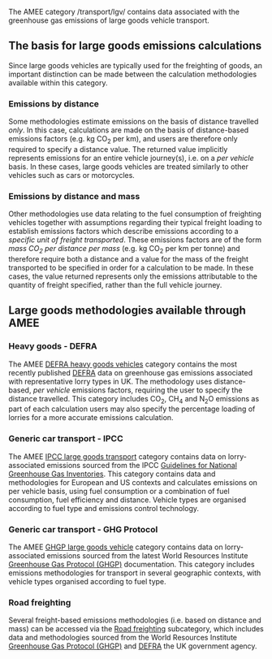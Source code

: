 The AMEE category /transport/lgv/ contains data associated with the
greenhouse gas emissions of large goods vehicle transport.

## The basis for large goods emissions calculations

Since large goods vehicles are typically used for the freighting of
goods, an important distinction can be made between the calculation
methodologies available within this category.

### Emissions by distance

Some methodologies estimate emissions on the basis of distance travelled
*only*. In this case, calculations are made on the basis of
distance-based emissions factors (e.g. kg CO<sub>2</sub> per km), and users are
therefore only required to specify a distance value. The returned value
implicitly represents emissions for an entire vehicle journey(s), i.e.
on a *per vehicle* basis. In these cases, large goods vehicles are
treated similarly to other vehicles such as cars or motorcycles.

### Emissions by distance and mass

Other methodologies use data relating to the fuel consumption of
freighting vehicles together with assumptions regarding their typical
freight loading to establish emissions factors which describe emissions
according to a *specific unit of freight transported*. These emissions
factors are of the form *mass CO<sub>2</sub> per distance per mass* (e.g. kg
CO<sub>2</sub> per km per tonne) and therefore require both a distance and a
value for the mass of the freight transported to be specified in order
for a calculation to be made. In these cases, the value returned
represents only the emissions attributable to the quantity of freight
specified, rather than the full vehicle journey.

## Large goods methodologies available through AMEE

### Heavy goods - DEFRA

The AMEE [DEFRA heavy goods vehicles](Heavy_Goods_Defra) category
contains the most recently published
[DEFRA](http://www.defra.gov.uk/environment/business/reporting/conversion-factors.htm)
data on greenhouse gas emissions associated with representative lorry
types in UK. The methodology uses distance-based, *per vehicle*
emissions factors, requiring the user to specify the distance travelled.
This category includes CO<sub>2</sub>, CH<sub>4</sub> and N<sub>2</sub>O emissions as part of
each calculation users may also specify the percentage loading of
lorries for a more accurate emissions calculation.

### Generic car transport - IPCC

The AMEE [IPCC large goods transport](Generic_large_goods_IPCC) category
contains data on lorry-associated emissions sourced from the IPCC
[Guidelines for National Greenhouse Gas
Inventories](http://www.ipcc-nggip.iges.or.jp/). This category contains
data and methodologies for European and US contexts and calculates
emissions on per vehicle basis, using fuel consumption or a combination
of fuel consumption, fuel efficiency and distance. Vehicle types are
organised according to fuel type and emissions control technology.

### Generic car transport - GHG Protocol

The AMEE [GHGP large goods vehicle](Generic_large_goods_vehicle_GHGP)
category contains data on lorry-associated emissions sourced from the
latest World Resources Institute [Greenhouse Gas Protocol
(GHGP)](http://www.ghgprotocol.org/about-ghgp) documentation. This
category includes emissions methodologies for transport in several
geographic contexts, with vehicle types organised according to fuel
type.

### Road freighting

Several freight-based emissions methodologies (i.e. based on distance
and mass) can be accessed via the [Road freighting](Road_freighting)
subcategory, which includes data and methodologies sourced from the
World Resources Institute [Greenhouse Gas Protocol
(GHGP)](http://www.ghgprotocol.org/about-ghgp) and
[DEFRA](http://www.defra.gov.uk/environment/business/reporting/conversion-factors.htm)
the UK government agency.
